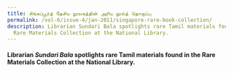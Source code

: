 ```yaml
---
title: சிங்கப்பூர்த் தேசிய நூலகத்தின் அரிய நூல்த் தொகுப்பு
permalink: /vol-6/issue-4/jan-2011/singapore-rare-book-collection/
description: Librarian Sundari Bala spotlights rare Tamil materials found in the
  Rare Materials Collection at the National Library.
---
```

#### Librarian _Sundari Bala_ spotlights rare Tamil materials found in the Rare Materials Collection at the National Library.      

